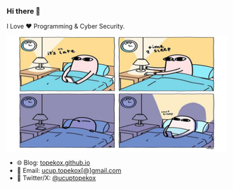 ### Hi there 👋

I Love ❤️ Programming & Cyber Security. 

![banner](banner.png)

* 🌐 Blog: [topekox.github.io](https://topekox.github.io/)
* 📧 Email: [ucup.topekox[@]gmail.com](mailto:ucup.topekox@gmail.com)
* 🐧 Twitter/X: [@ucuptopekox](https://x.com/ucuptopekox)
